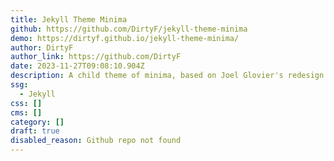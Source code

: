 ```yaml
---
title: Jekyll Theme Minima
github: https://github.com/DirtyF/jekyll-theme-minima
demo: https://dirtyf.github.io/jekyll-theme-minima/
author: DirtyF
author_link: https://github.com/DirtyF
date: 2023-11-27T09:08:10.904Z
description: A child theme of minima, based on Joel Glovier's redesign
ssg:
  - Jekyll
css: []
cms: []
category: []
draft: true
disabled_reason: Github repo not found
---
```

